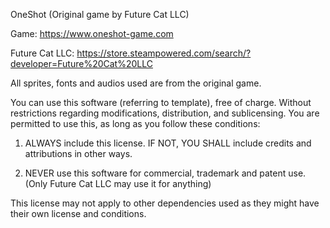 OneShot (Original game by Future Cat LLC)


Game: https://www.oneshot-game.com

Future Cat LLC: https://store.steampowered.com/search/?developer=Future%20Cat%20LLC


All sprites, fonts and audios used are from the original game.

You can use this software (referring to template), free of charge. Without restrictions regarding modifications, distribution, and sublicensing.
You are permitted to use this, as long as you follow these conditions:

1. ALWAYS include this license. IF NOT, YOU SHALL include credits and attributions in other ways.

2. NEVER use this software for commercial, trademark and patent use. (Only Future Cat LLC may use it for anything)

This license may not apply to other dependencies used as they might have their own license and conditions.
